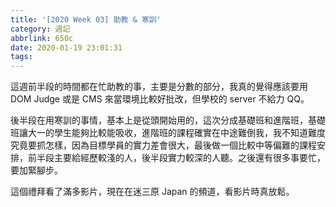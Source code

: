 ```yaml
---
title: '[2020 Week 03] 助教 & 寒訓'
category: 週記
abbrlink: 650c
date: 2020-01-19 23:01:31
tags:
---
```

這週前半段的時間都在忙助教的事，主要是分數的部分，我真的覺得應該要用 DOM Judge 或是 CMS 來當環境比較好批改，但學校的 server 不給力 QQ。

後半段在用寒訓的事情，基本上是從頭開始用的，這次分成基礎班和進階班，基礎班讓大一的學生能夠比較能吸收，進階班的課程確實在中途難倒我，我不知道難度究竟要抓怎樣，因為目標學員的實力差會很大，最後做一個比較中等偏難的課程安排，前半段主要給經歷較淺的人，後半段實力較深的人聽。之後還有很多事要忙，要加緊腳步。

這個禮拜看了滿多影片，現在在迷三原 Japan 的頻道，看影片時真放鬆。